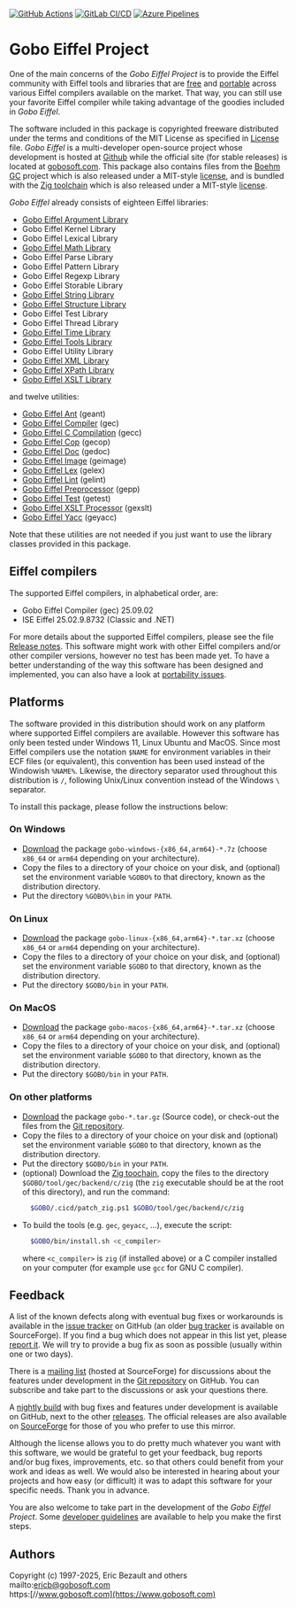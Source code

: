 [![GitHub Actions](https://github.com/gobo-eiffel/gobo/actions/workflows/github-ci.yml/badge.svg)](https://github.com/gobo-eiffel/gobo/actions/workflows/github-ci.yml)
[![GitLab CI/CD](https://gitlab.com/ebezault/gobo/badges/master/pipeline.svg?key_text=GitLab+CI/CD&key_width=85)](https://gitlab.com/ebezault/gobo/-/pipelines)
[![Azure Pipelines](https://dev.azure.com/ericb0733/gobo/_apis/build/status/gobo?branchName=master)](https://dev.azure.com/ericb0733/gobo/_build?definitionId=1&branchName=master)

# Gobo Eiffel Project

One of the main concerns of the *Gobo Eiffel Project* is to provide
the Eiffel community with Eiffel tools and libraries that are
[free](License.md) and [portable](./library/common/doc/portability/index.html)
across various Eiffel compilers available on the market.
That way, you can still use your favorite Eiffel compiler while taking
advantage of the goodies included in *Gobo Eiffel*.

The software included in this package is copyrighted freeware distributed
under the terms and conditions of the MIT License as specified in
[License](License.md) file.
*Gobo Eiffel* is a multi-developer open-source project whose development
is hosted at
[Github](http://github.com/gobo-eiffel/gobo)
while the official site (for stable releases) is located at
[gobosoft.com](https://www.gobosoft.com). This package also contains files
from the [Boehm GC](https://github.com/ivmai/bdwgc) project which is also
released under a MIT-style [license](https://github.com/bdwgc/bdwgc/blob/master/LICENSE), and is bundled with the [Zig toolchain](https://ziglang.org/) which is also released under a MIT-style [license](https://github.com/ziglang/zig/blob/master/LICENSE).

*Gobo Eiffel* already consists of eighteen Eiffel libraries:

* [Gobo Eiffel Argument Library](./library/argument/doc/index.html)
* Gobo Eiffel Kernel Library
* Gobo Eiffel Lexical Library
* [Gobo Eiffel Math Library](./library/math/doc/index.html)
* Gobo Eiffel Parse Library
* Gobo Eiffel Pattern Library
* Gobo Eiffel Regexp Library
* Gobo Eiffel Storable Library
* [Gobo Eiffel String Library](./library/string/doc/index.html)
* [Gobo Eiffel Structure Library](./library/structure/doc/index.html)
* Gobo Eiffel Test Library
* Gobo Eiffel Thread Library
* [Gobo Eiffel Time Library](./library/time/doc/index.html)
* [Gobo Eiffel Tools Library](./library/tools/doc/index.html)
* Gobo Eiffel Utility Library
* [Gobo Eiffel XML Library](./library/xml/doc/index.html)
* [Gobo Eiffel XPath Library](./library/xpath/doc/index.html)
* [Gobo Eiffel XSLT Library](./library/xslt/doc/index.html)

and twelve utilities:

* [Gobo Eiffel Ant](./tool/geant/doc/overview.html) (geant)
* [Gobo Eiffel Compiler](./tool/gec/doc/index.html) (gec)
* [Gobo Eiffel C Compilation](./tool/gecc/doc/index.html) (gecc)
* [Gobo Eiffel Cop](./tool/gecop/doc/index.html) (gecop)
* [Gobo Eiffel Doc](./tool/gedoc/doc/index.html) (gedoc)
* [Gobo Eiffel Image](./tool/image/doc/index.html) (geimage)
* [Gobo Eiffel Lex](./tool/gelex/doc/index.html) (gelex)
* [Gobo Eiffel Lint](./tool/gelint/doc/index.html) (gelint)
* [Gobo Eiffel Preprocessor](./tool/gepp/doc/index.html) (gepp)
* [Gobo Eiffel Test](./tool/getest/doc/index.html) (getest)
* [Gobo Eiffel XSLT Processor](./tool/gexslt/doc/index.html) (gexslt)
* [Gobo Eiffel Yacc](./tool/geyacc/doc/index.html) (geyacc)

Note that these utilities are not needed if you just want to use the
library classes provided in this package.

## Eiffel compilers

The supported Eiffel compilers, in alphabetical order, are:

* Gobo Eiffel Compiler (gec) 25.09.02
* ISE Eiffel 25.02.9.8732 (Classic and .NET)

For more details about the supported Eiffel compilers, please see the file
[Release notes](./Release_notes.md). 
This software might work with other Eiffel compilers and/or other compiler
versions, however no test has been made yet.
To have a better understanding of the way this software has been designed
and implemented, you can also have a look at
[portability issues](./library/common/doc/portability/index.html).

## Platforms

The software provided in this distribution should work on any platform
where supported Eiffel compilers are available. However this software
has only been tested under Windows 11, Linux Ubuntu and MacOS.
Since most Eiffel compilers use the notation `$NAME` for environment
variables in their ECF files (or equivalent), this convention has been
used instead of the Windowish `%NAME%`. Likewise, the directory separator
used throughout this distribution is `/`, following Unix/Linux convention
instead of the Windows `\` separator.

To install this package, please follow the instructions below:

### On Windows

* [Download](https://github.com/gobo-eiffel/gobo/releases/latest)
  the package `gobo-windows-{x86_64,arm64}-*.7z` (choose
  `x86_64` or `arm64` depending on your architecture).
* Copy the files to a directory of your choice on your disk,
  and (optional) set the environment variable `%GOBO%` to
  that directory, known as the distribution directory.
* Put the directory `%GOBO%\bin` in your `PATH`.

### On Linux

* [Download](https://github.com/gobo-eiffel/gobo/releases/latest)
  the package `gobo-linux-{x86_64,arm64}-*.tar.xz` (choose
  `x86_64` or `arm64` depending on your architecture).
* Copy the files to a directory of your choice on your disk,
  and (optional) set the environment variable `$GOBO` to
  that directory, known as the distribution directory.
* Put the directory `$GOBO/bin` in your `PATH`.

### On MacOS

* [Download](https://github.com/gobo-eiffel/gobo/releases/latest)
  the package `gobo-macos-{x86_64,arm64}-*.tar.xz` (choose
  `x86_64` or `arm64` depending on your architecture).
* Copy the files to a directory of your choice on your disk,
  and (optional) set the environment variable `$GOBO` to
  that directory, known as the distribution directory.
* Put the directory `$GOBO/bin` in your `PATH`.

### On other platforms

* [Download](https://github.com/gobo-eiffel/gobo/releases/latest)
  the package `gobo-*.tar.gz` (Source code), or check-out the
  files from the [Git repository](https://github.com/gobo-eiffel/gobo).
* Copy the files to a directory of your choice on your disk and
  (optional) set the environment variable `$GOBO` to that directory,
  known as the distribution directory.
* Put the directory `$GOBO/bin` in your `PATH`.
* (optional) Download the [Zig toochain](https://ziglang.org/download/),
  copy the files to the directory `$GOBO/tool/gec/backend/c/zig` (the `zig`
  executable should be at the root of this directory), and run the command:
  ```sh
    $GOBO/.cicd/patch_zig.ps1 $GOBO/tool/gec/backend/c/zig
  ``` 
* To build the tools (e.g. `gec`, `geyacc`, ...), execute the script:
  ```sh
    $GOBO/bin/install.sh <c_compiler>
  ```
	where `<c_compiler>` is `zig` (if installed above) or a C compiler
  installed on your computer (for example use `gcc` for GNU C compiler).

## Feedback

A list of the known defects along with eventual bug fixes or
workarounds is available in the 
[issue tracker](https://github.com/gobo-eiffel/gobo/issues)
on GitHub (an older
[bug tracker](https://sourceforge.net/tracker/?atid=381937&amp;group_id=24591&amp;func=browse)
is available on SourceForge). If you find a bug which does not
appear in this list yet, please
[report it](https://github.com/gobo-eiffel/gobo/issues).
We will try to provide a bug fix as soon as possible
(usually within one or two days).

There is a
[mailing list](http://lists.sourceforge.net/lists/listinfo/gobo-eiffel-develop)
(hosted at SourceForge) for discussions about the features under
development in the
[Git repository](https://github.com/gobo-eiffel/gobo)
on GitHub. You can subscribe and take part to the discussions or ask
your questions there.

A [nightly build](https://github.com/gobo-eiffel/gobo/releases/tag/nightly)
with bug fixes and features under development is available on GitHub, next to the other
[releases](https://github.com/gobo-eiffel/gobo/releases).
The official releases are also available on
[SourceForge](https://sourceforge.net/projects/gobo-eiffel/files/gobo-eiffel/) for those of you who prefer to use this mirror.

Although the license allows you to do pretty much whatever you want
with this software, we would be grateful to get your feedback,
bug reports and/or bug fixes, improvements, etc. so that others
could benefit from your work and ideas as well.
We would also be interested in hearing about your projects and
how easy (or difficult) it was to adapt this software for your
specific needs. Thank you in advance.

You are also welcome to take part in the development of the
*Gobo Eiffel Project*. Some
[developer guidelines](./library/common/doc/guidelines/index.html)
are available to help you make the first steps.

## Authors

Copyright (c) 1997-2025, Eric Bezault and others<br>
mailto:[ericb@gobosoft.com](mailto:ericb@gobosoft.com)<br>
https:[//www.gobosoft.com](https://www.gobosoft.com)
